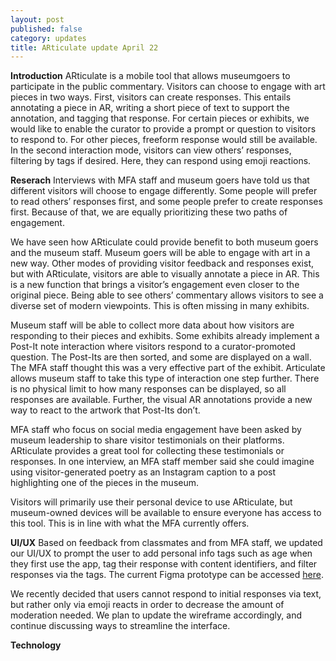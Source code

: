 ```yaml
---
layout: post
published: false
category: updates
title: ARticulate update April 22
---
```

**Introduction**
ARticulate is a mobile tool that allows museumgoers to participate in the public commentary. Visitors can choose to engage with art pieces in two ways. First, visitors can create responses. This entails annotating a piece in AR, writing a short piece of text to support the annotation, and tagging that response. For certain pieces or exhibits, we would like to enable the curator to provide a prompt or question to visitors to respond to. For other pieces, freeform response would still be available. In the second interaction mode, visitors can view others’ responses, filtering by tags if desired. Here, they can respond using emoji reactions. 

**Reserach**
Interviews with MFA staff and museum goers have told us that different visitors will choose to engage differently. Some people will prefer to read others’ responses first, and some people prefer to create responses first. Because of that, we are equally prioritizing these two paths of engagement. 

We have seen how ARticulate could provide benefit to both museum goers and the museum staff. Museum goers will be able to engage with art in a new way. Other modes of providing visitor feedback and responses exist, but with ARticulate, visitors are able to visually annotate a piece in AR. This is a new function that brings a visitor’s engagement even closer to the original piece. Being able to see others’ commentary allows visitors to see a diverse set of modern viewpoints. This is often missing in many exhibits. 

Museum staff will be able to collect more data about how visitors are responding to their pieces and exhibits. Some exhibits already implement a Post-It note interaction where visitors respond to a curator-promoted question. The Post-Its are then sorted, and some are displayed on a wall. The MFA staff thought this was a very effective part of the exhibit. Articulate allows museum staff to take this type of interaction one step further. There is no physical limit to how many responses can be displayed, so all responses are available. Further, the visual AR annotations provide a new way to react to the artwork that Post-Its don’t. 

MFA staff who focus on social media engagement have been asked by museum leadership to share visitor testimonials on their platforms. ARticulate provides a great tool for collecting these testimonials or responses. In one interview, an MFA staff member said she could imagine using visitor-generated poetry as an Instagram caption to a post highlighting one of the pieces in the museum. 

Visitors will primarily use their personal device to use ARticulate, but museum-owned devices will be available to ensure everyone has access to this tool. This is in line with what the MFA currently offers.




**UI/UX**
Based on feedback from classmates and from MFA staff, we updated our UI/UX to prompt the user to add personal info tags such as age when they first use the app, tag their response with content identifiers, and filter responses via the tags. The current Figma prototype can be accessed [here](https://www.figma.com/proto/qWZ8ITvQK8M2P9pIW4IeyA/ARticulate?node-id=9%3A2&scaling=scale-down&page-id=0%3A1). 

We recently decided that users cannot respond to initial responses via text, but rather only via emoji reacts in order to decrease the amount of moderation needed. We plan to update the wireframe accordingly, and continue discussing ways to streamline the interface. 

**Technology**
